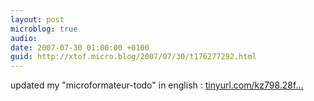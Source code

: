 ```yaml
---
layout: post
microblog: true
audio: 
date: 2007-07-30 01:00:00 +0100
guid: http://xtof.micro.blog/2007/07/30/t176277292.html
---
```

updated my "microformateur-todo" in english : [tinyurl.com/kz798.28f...](http://tinyurl.com/kz798.28french_localization.29)
